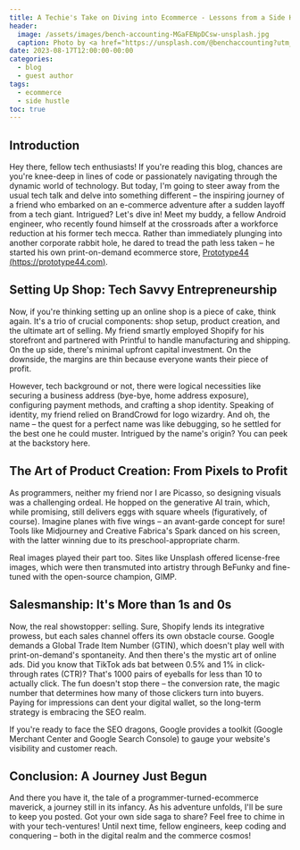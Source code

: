 ```yaml
---
title: A Techie's Take on Diving into Ecommerce - Lessons from a Side Hustle
header:
  image: /assets/images/bench-accounting-MGaFENpDCsw-unsplash.jpg
  caption: Photo by <a href="https://unsplash.com/@benchaccounting?utm_source=unsplash&utm_medium=referral&utm_content=creditCopyText">Bench Accounting</a> on <a href="https://unsplash.com/photos/MGaFENpDCsw?utm_source=unsplash&utm_medium=referral&utm_content=creditCopyText">Unsplash</a>
date: 2023-08-17T12:00:00-00:00
categories:
  - blog
  - guest author
tags:
  - ecommerce
  - side hustle
toc: true
---
```


## Introduction

Hey there, fellow tech enthusiasts! If you're reading this blog, chances are you're knee-deep in lines of code or passionately navigating through the dynamic world of technology. But today, I'm going to steer away from the usual tech talk and delve into something different – the inspiring journey of a friend who embarked on an e-commerce adventure after a sudden layoff from a tech giant. Intrigued? Let's dive in!
Meet my buddy, a fellow Android engineer, who recently found himself at the crossroads after a workforce reduction at his former tech mecca. Rather than immediately plunging into another corporate rabbit hole, he dared to tread the path less taken – he started his own print-on-demand ecommerce store, [Prototype44 (https://prototype44.com)](https://prototype44.com).

## Setting Up Shop: Tech Savvy Entrepreneurship

Now, if you're thinking setting up an online shop is a piece of cake, think again. It's a trio of crucial components: shop setup, product creation, and the ultimate art of selling. My friend smartly employed Shopify for his storefront and partnered with Printful to handle manufacturing and shipping. On the up side, there's minimal upfront capital investment. On the downside, the margins are thin because everyone wants their piece of profit.

However, tech background or not, there were logical necessities like securing a business address (bye-bye, home address exposure), configuring payment methods, and crafting a shop identity. Speaking of identity, my friend relied on BrandCrowd for logo wizardry. And oh, the name – the quest for a perfect name was like debugging, so he settled for the best one he could muster. Intrigued by the name's origin? You can peek at the backstory here.

## The Art of Product Creation: From Pixels to Profit

As programmers, neither my friend nor I are Picasso, so designing visuals was a challenging ordeal. He hopped on the generative AI train, which, while promising, still delivers eggs with square wheels (figuratively, of course). Imagine planes with five wings – an avant-garde concept for sure! Tools like Midjourney and Creative Fabrica's Spark danced on his screen, with the latter winning due to its preschool-appropriate charm.

Real images played their part too. Sites like Unsplash offered license-free images, which were then transmuted into artistry through BeFunky and fine-tuned with the open-source champion, GIMP.

## Salesmanship: It's More than 1s and 0s

Now, the real showstopper: selling. Sure, Shopify lends its integrative prowess, but each sales channel offers its own obstacle course. Google demands a Global Trade Item Number (GTIN), which doesn't play well with print-on-demand's spontaneity.
And then there's the mystic art of online ads. Did you know that TikTok ads bat between 0.5% and 1% in click-through rates (CTR)? That's 1000 pairs of eyeballs for less than 10 to actually click. The fun doesn't stop there – the conversion rate, the magic number that determines how many of those clickers turn into buyers. Paying for impressions can dent your digital wallet, so the long-term strategy is embracing the SEO realm.

If you're ready to face the SEO dragons, Google provides a toolkit (Google Merchant Center and Google Search Console) to gauge your website's visibility and customer reach.

## Conclusion: A Journey Just Begun

And there you have it, the tale of a programmer-turned-ecommerce maverick, a journey still in its infancy. As his adventure unfolds, I'll be sure to keep you posted. Got your own side saga to share? Feel free to chime in with your tech-ventures!
Until next time, fellow engineers, keep coding and conquering – both in the digital realm and the commerce cosmos!